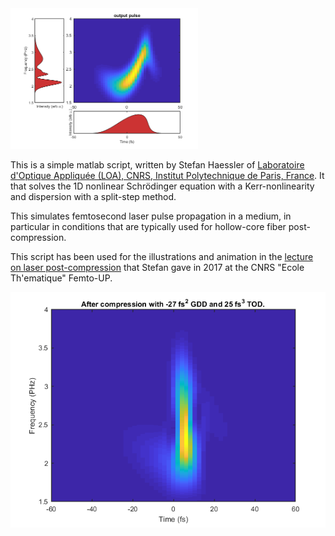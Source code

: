 <img src="/docs/output_spectrogram.png" alt="An output spectrogram supporting a 3.5-fs laser pulse." width="300"/>

This is a simple matlab script, written by Stefan Haessler of [Laboratoire d'Optique Appliquée (LOA), CNRS, Institut Polytechnique de Paris, France](https://loa.ensta-paris.fr/research/pco-research-group/). It that solves the 1D nonlinear Schrödinger equation with a Kerr-nonlinearity and dispersion with a split-step method.

This simulates femtosecond laser pulse propagation in a medium, in particular in conditions that are typically used for hollow-core fiber post-compression.

This script has been used for the illustrations and animation in the [lecture on laser post-compression](https://ilm.univ-lyon1.fr/images/ILM/Equipe_05/Femto_UP/Stefan_HAESSLER_FemtoUP_2017.mp4) that Stefan gave in 2017 at the CNRS "Ecole Th\'ematique" Femto-UP.

![An spectrogram of a compressed 3.5-fs laser pulse.](/docs/compressed_spectrogram.png)